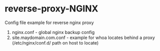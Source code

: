 # reverse-proxy-NGINX
Config file example for reverse nginx proxy
1) nginx.conf - global nginx backup config
2) site.maydomain.com.conf - example for whoa locates behind a proxy (/etc/nginx/conf.d/ path on host to locate)